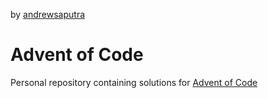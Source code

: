 by [andrewsaputra](https://github.com/andrewsaputra)

# Advent of Code


Personal repository containing solutions for [Advent of Code](https://adventofcode.com/)